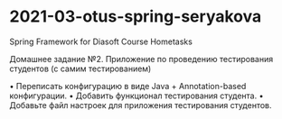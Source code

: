 # 2021-03-otus-spring-seryakova
Spring Framework for Diasoft Course Hometasks

Домашнее задание №2.
Приложение по проведению тестирования студентов (с самим тестированием)

• Переписать конфигурацию в виде Java + Annotation-based конфигурации.
• Добавить функционал тестирования студента.
• Добавьте файл настроек для приложения тестирования студентов.

